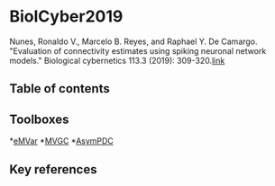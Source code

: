 # BiolCyber2019

Nunes, Ronaldo V., Marcelo B. Reyes, and Raphael Y. De Camargo. "Evaluation of connectivity estimates using spiking neuronal network models." Biological cybernetics 113.3 (2019): 309-320.[link](https://link.springer.com/article/10.1007%2Fs00422-019-00796-8)

## Table of contents

## Toolboxes 
*[eMVar](http://www.lucafaes.net/emvar.html)
*[MVGC](https://users.sussex.ac.uk/~lionelb/MVGC/html/mvgchelp.html)
*[AsymPDC](http://www.lcs.poli.usp.br/~baccala/pdc/asymp_package_v3.zip)

## Key references


